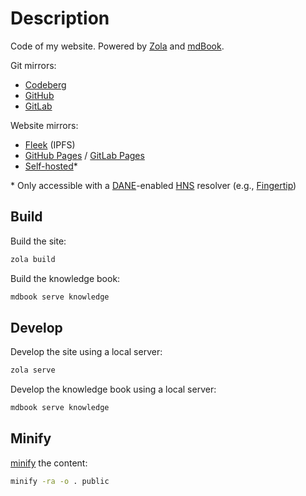 # Description

Code of my website. Powered by [Zola](https://www.getzola.org) and [mdBook](https://rust-lang.github.io/mdBook).

Git mirrors:
- [Codeberg](https://codeberg.org/paveloom/pages)
- [GitHub](https://github.com/Paveloom/paveloom.github.io)
- [GitLab](https://gitlab.com/paveloom-g/personal/site)

Website mirrors:
- [Fleek](https://paveloom.on.fleek.co) (IPFS)
- [GitHub Pages](https://paveloom.github.io) / [GitLab Pages](https://paveloom-g.gitlab.io/personal/site)
- [Self-hosted](https://paveloom)*

\* Only accessible with a [DANE](https://datatracker.ietf.org/doc/html/rfc6698)-enabled [HNS](https://handshake.org) resolver (e.g., [Fingertip](https://impervious.com/fingertip))

## Build

Build the site:

```bash
zola build
```

Build the knowledge book:

```bash
mdbook serve knowledge
```

## Develop

Develop the site using a local server:

```bash
zola serve
```

Develop the knowledge book using a local server:

```bash
mdbook serve knowledge
```

## Minify

[minify](https://github.com/tdewolff/minify) the content:

```bash
minify -ra -o . public
```
